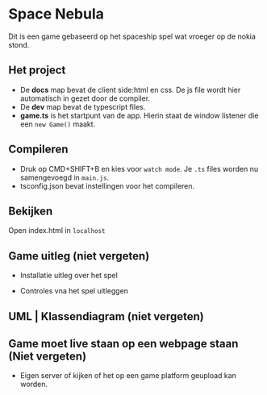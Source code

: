 # Space Nebula

Dit is een game gebaseerd op het spaceship spel wat vroeger op de nokia stond. 

## Het project

- De **docs** map bevat de client side:html en css. De js file wordt hier automatisch in gezet door de compiler.
- De **dev** map bevat de typescript files.
- **game.ts** is het startpunt van de app. Hierin staat de window listener die een `new Game()` maakt.

## Compileren
- Druk op CMD+SHIFT+B en kies voor `watch mode`. Je `.ts` files worden nu samengevoegd in `main.js`.
- tsconfig.json bevat instellingen voor het compileren.

## Bekijken
Open index.html in `localhost`

## Game uitleg (niet vergeten)
- Installatie uitleg over het spel

- Controles vna het spel uitleggen

## UML | Klassendiagram (niet vergeten)

## Game moet live staan op een webpage staan (Niet vergeten)
- Eigen server of kijken of het op een game platform geupload kan worden.

